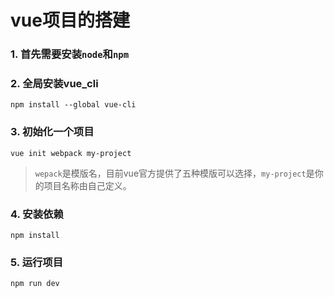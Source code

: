 # vue项目的搭建

### 1. 首先需要安装`node`和`npm`

### 2. 全局安装vue_cli 

`npm install --global vue-cli`

### 3. 初始化一个项目

`vue init webpack my-project`

> `wepack`是模版名，目前vue官方提供了五种模版可以选择，`my-project`是你的项目名称由自己定义。

### 4. 安装依赖

`npm install`

### 5. 运行项目

`npm run dev`
